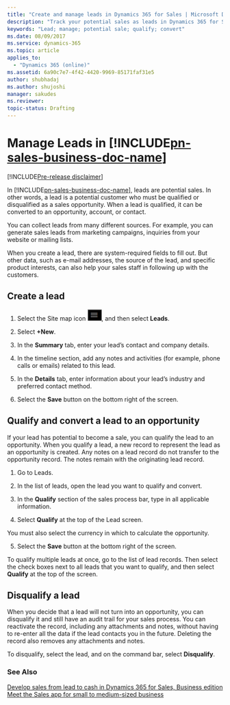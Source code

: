 ```yaml
---
title: "Create and manage leads in Dynamics 365 for Sales | Microsoft Docs"
description: "Track your potential sales as leads in Dynamics 365 for Sales."
keywords: "Lead; manage; potential sale; qualify; convert"
ms.date: 08/09/2017
ms.service: dynamics-365
ms.topic: article
applies_to:
  - "Dynamics 365 (online)"
ms.assetid: 6a90c7e7-4f42-4420-9969-85171faf31e5
author: shubhadaj
ms.author: shujoshi
manager: sakudes
ms.reviewer: 
topic-status: Drafting
---
```


 # Manage Leads in [!INCLUDE[pn-sales-business-doc-name](../includes/pn-sales-business-doc-name.md)]

[!INCLUDE[Pre-release disclaimer](../includes/cc-beta-prerelease-disclaimer.md)]

In [!INCLUDE[pn-sales-business-doc-name](../includes/pn-sales-business-doc-name.md)], leads are potential sales. In other words, a lead is a potential customer who must be qualified or disqualified as a sales opportunity. When a lead is qualified, it can be converted to an opportunity, account, or contact.

You can collect leads from many different sources. For example, you can generate sales leads from marketing campaigns, inquiries from your website or mailing lists.

When you create a lead, there are system-required fields to fill out. But other data, such as e-mail addresses, the source of the lead, and specific product interests, can also help your sales staff in following up with the customers.  

 ## Create a lead

1.  Select the Site map icon ![Icon to open the site map](media/Site-map-icon.png "Icon to open the site map"), and then select **Leads**.

2.  Select **+New**.

3.  In the **Summary** tab, enter your lead’s contact and company details.

4.  In the timeline section, add any notes and activities (for example, phone calls or emails) related to this lead.

5.  In the **Details** tab, enter information about your lead’s industry and preferred contact method.

6.  Select the **Save** button on the bottom right of the screen.

## Qualify and convert a lead to an opportunity

If your lead has potential to become a sale, you can qualify the lead to an opportunity. When you qualify a lead, a new record to represent the lead as an opportunity is created. Any notes on a lead record do not transfer to the opportunity record. The notes remain with the originating lead record.

1.  Go to Leads.

2.  In the list of leads, open the lead you want to qualify and convert.

3.  In the **Qualify** section of the sales process bar, type in all applicable information.

4.  Select **Qualify** at the top of the Lead screen.

   You must also select the currency in which to calculate the opportunity.

5.  Select the **Save** button at the bottom right of the screen.

 To qualify multiple leads at once, go to the list of lead records. Then select the check boxes next to all leads that you want to qualify, and then select **Qualify** at the top of the screen.

## Disqualify a lead

When you decide that a lead will not turn into an opportunity, you can disqualify it and still have an audit trail for your sales process. You can reactivate the record, including any attachments and notes, without having to re-enter all the data if the lead contacts you in the future. Deleting the record also removes any attachments and notes.

To disqualify, select the lead, and on the command bar, select **Disqualify**.


### See Also
[Develop sales from lead to cash in Dynamics 365 for Sales, Business edition](develop-sales-lead-to-cash.md)  
[Meet the Sales app for small to medium-sized business](introduction-dynamics-365-for-sales.md)
